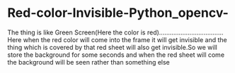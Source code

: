 # Red-color-Invisible-Python_opencv-
The thing is like Green Screen(Here the color is red)....................................
Here when the red color will come into the frame it will get invisible and the thing which is covered by that red sheet will also get invisible.So we will store the background for some seconds 
and when the red sheet will come the background will be seen rather than something else
